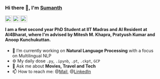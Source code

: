 ### Hi there 👋, I'm [Sumanth](http://sumanthd17.github.io)

<a href="https://twitter.com/sumanthd17">
  <img align="left" alt="Sumanth Doddapaneni | Twitter" width="22px" src="https://cdn.jsdelivr.net/npm/simple-icons@v3/icons/twitter.svg" />
</a>
<a href="https://www.linkedin.com/in/sumanth-doddapaneni-25494b130/">
  <img align="left" alt="Sumanth Doddapaneni | LinkedIn" width="22px" src="https://cdn.jsdelivr.net/npm/simple-icons@v3/icons/linkedin.svg" />
</a>
<a href="https://www.instagram.com/sumanth__d/">
  <img align="left" alt="Sumanth Doddapaneni | Instagram" width="22px" src="https://cdn.jsdelivr.net/npm/simple-icons@v3/icons/instagram.svg" />
</a>
<br />

#### I am a ~~first~~ second year PhD Student at IIT Madras and AI Resident at AI4Bharat, where I'm advised by Mitesh M. Khapra, Pratyush Kumar and Anoop Kunchukuttan.

- 🔭 I’m currently working on **Natural Language Processing** with a focus on Multilingual NLP
- ⚙️ My daily dose `.py`, `.ipynb`, `.pt`, `.ckpt`, `GCP`
- 💬 Ask me about **Movies, Travel and Tech**
- 📫 How to reach me: @[Mail](mailto:doddapaneni.sumanth@gmail.com), @[LinkedIn](https://www.linkedin.com/in/sumanth-doddapaneni-25494b130/)
